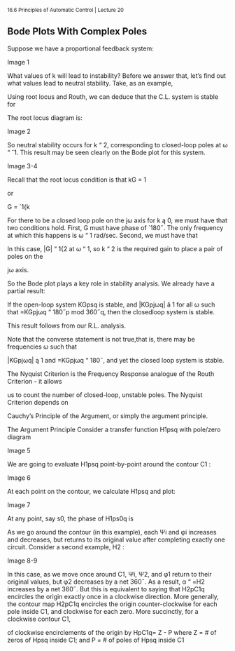 <sup>16.6 Principles of Automatic Control | Lecture 20</sup>


## Bode Plots With Complex Poles
Suppose we have a proportional feedback system:

Image 1

What values of k will lead to instability? Before we answer that, let’s find out what values
lead to neutral stability. Take, as an example,

Using root locus and Routh, we can deduce that the C.L. system is stable for

The root locus diagram is:

Image 2


So neutral stability occurs for k “ 2, corresponding to closed-loop poles at ω “ ˘1.
This result may be seen clearly on the Bode plot for this system.

Image 3-4

Recall that the root locus condition is that
kG = 1

or

G = ´1{k

For there to be a closed loop pole on the jω axis for k ą 0, we must have that two conditions
hold. First, G must have phase of ´180˝. The only frequency at which this happens is ω “ 1
rad/sec. Second, we must have that

In this case, |G| “ 1{2 at ω “ 1, so k “ 2 is the required gain to place a pair of poles on the

jω axis.

So the Bode plot plays a key role in stability analysis. We already have a partial result:

If the open-loop system KGpsq is stable, and |KGpjωq| ă 1 for
all ω such that =KGpjωq “ 180˝p mod 360˝q, then the closedloop
system is stable.

This result follows from our R.L. analysis.

Note that the converse statement is not true,that is, there may be frequencies ω such that

|KGpjωq| ą 1 and =KGpjωq “ 180˝, and yet the closed loop system is stable.

The Nyquist Criterion is the Frequency Response analogue of the Routh Criterion - it allows

us to count the number of closed-loop, unstable poles. The Nyquist Criterion depends on

Cauchy’s Principle of the Argument, or simply the argument principle.

The Argument Principle
Consider a transfer function H1psq with pole/zero diagram

Image 5

We are going to evaluate H1psq point-by-point around the contour C1 :

Image 6

At each point on the contour, we calculate H1psq and plot:

Image 7

At any point, say s0, the phase of H1ps0q is

As we go around the contour (in this example), each Ψi and φi increases and decreases, but
returns to its original value after completing exactly one circuit.
Consider a second example, H2 :

Image 8-9

In this case, as we move once around C1, Ψi, Ψ2, and φ1 return to their original values,
but φ2 decreases by a net 360˝. As a result, α “ =H2 increases by a net 360˝. But this is
equivalent to saying that H2pC1q encircles the origin exactly once in a clockwise direction.
More generally, the contour map H2pC1q encircles the origin counter-clockwise for each pole
inside C1, and clockwise for each zero. More succinctly, for a clockwise contour C1,

 of clockwise encirclements of the origin by HpC1q= Z - P
where Z = # of zeros of Hpsq inside C1;
and P = # of poles of Hpsq inside C1
